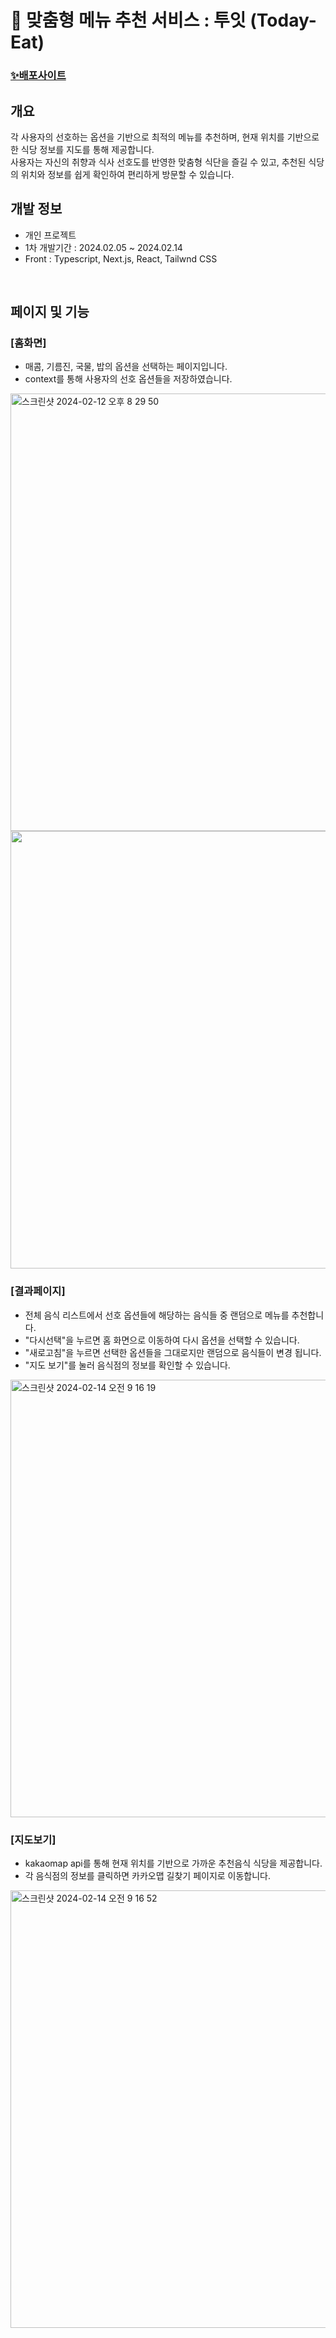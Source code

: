 # 🍔 맞춤형 메뉴 추천 서비스 : 투잇 (Today-Eat)

### [✨배포사이트](https://today-eat.vercel.app)

## 개요

각 사용자의 선호하는 옵션을 기반으로 최적의 메뉴를 추천하며, 현재 위치를 기반으로 한 식당 정보를 지도를 통해 제공합니다. <br>
사용자는 자신의 취향과 식사 선호도를 반영한 맞춤형 식단을 즐길 수 있고, 추천된 식당의 위치와 정보를 쉽게 확인하여 편리하게 방문할 수 있습니다.

## 개발 정보
- 개인 프로젝트
- 1차 개발기간 : 2024.02.05 ~ 2024.02.14
- Front : Typescript, Next.js, React, Tailwnd CSS


<br>

## 페이지 및 기능

### [홈화면]
- 매콤, 기름진, 국물, 밥의 옵션을 선택하는 페이지입니다.
- context를 통해 사용자의 선호 옵션들을 저장하였습니다.

<img width="700" alt="스크린샷 2024-02-12 오후 8 29 50" src="https://github.com/Jangeunhye/Today-Eat/assets/65762430/2ca24fba-89e6-4a7b-b1d0-65eddabf68ec">
<img width="700" src="https://github.com/Jangeunhye/Today-Eat/assets/65762430/f986e6f6-c481-4e26-a6b1-a68ed0bf73d0">

### [결과페이지]
- 전체 음식 리스트에서 선호 옵션들에 해당하는 음식들 중 랜덤으로 메뉴를 추천합니다.
- "다시선택"을 누르면 홈 화면으로 이동하여 다시 옵션을 선택할 수 있습니다.
- "새로고침"을 누르면 선택한 옵션들을 그대로지만 랜덤으로 음식들이 변경
됩니다.
- "지도 보기"를 눌러 음식점의 정보를 확인할 수 있습니다.
<img width="700" alt="스크린샷 2024-02-14 오전 9 16 19" src="https://github.com/Jangeunhye/Today-Eat/assets/65762430/c67d8f86-f022-4fb5-a2bf-10e737625a77">


### [지도보기]
- kakaomap api를 통해 현재 위치를 기반으로 가까운 추천음식 식당을 제공합니다.
- 각 음식점의 정보를 클릭하면 카카오맵 길찾기 페이지로 이동합니다.
<img width="700" alt="스크린샷 2024-02-14 오전 9 16 52" src="https://github.com/Jangeunhye/Today-Eat/assets/65762430/c8de092d-22b1-49db-9267-5f225574f3a5">
